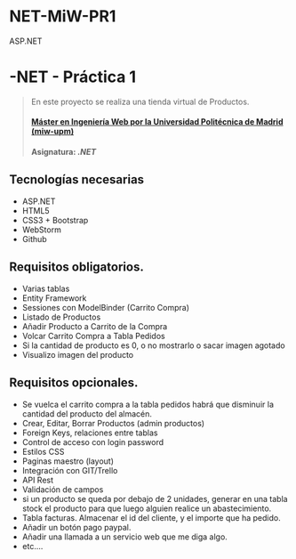 # NET-MiW-PR1
ASP.NET

# -NET - Práctica 1
> En este proyecto se realiza una tienda virtual de Productos. 
> #### [Máster en Ingeniería Web por la Universidad Politécnica de Madrid (miw-upm)](http://miw.etsisi.upm.es)
> #### Asignatura: *.NET*

## Tecnologías necesarias
* ASP.NET
* HTML5
* CSS3 + Bootstrap
* WebStorm
* Github

## Requisitos obligatorios.

- Varias tablas
- Entity Framework
- Sessiones con ModelBinder (Carrito Compra)
- Listado de Productos
- Añadir Producto a Carrito de la Compra
- Volcar Carrito Compra a Tabla Pedidos
- Si la cantidad de producto es 0, o no mostrarlo o sacar imagen agotado
- Visualizo imagen del producto

## Requisitos opcionales.

- Se vuelca el carrito compra a la tabla pedidos habrá que disminuir la cantidad del producto del almacén.
- Crear, Editar, Borrar Productos (admin productos)
- Foreign Keys, relaciones entre tablas
- Control de acceso con login password
- Estilos CSS
- Paginas maestro (layout)
- Integración con GIT/Trello
- API Rest
- Validación de campos
- si un producto se queda por debajo de 2 unidades, generar en una tabla stock el producto para que luego alguien realice un abastecimiento.
- Tabla facturas. Almacenar el id del cliente, y el importe que ha pedido.
- Añadir un botón pago paypal.
- Añadir una llamada a un servicio web que me diga algo.
- etc....

